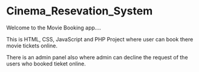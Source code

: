 # Cinema_Resevation_System

Welcome to the Movie Booking app....

This is HTML, CSS, JavaScript and PHP Project where user can book there movie tickets online.

There is an admin panel also where admin can decline the request of the users who booked tieket online.

